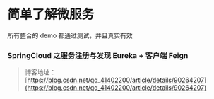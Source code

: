 # 简单了解微服务

所有整合的 demo 都通过测试，并且真实有效

### SpringCloud 之服务注册与发现 Eureka + 客户端 Feign
> 博客地址：[https://blog.csdn.net/qq_41402200/article/details/90264207](https://blog.csdn.net/qq_41402200/article/details/90264207)
